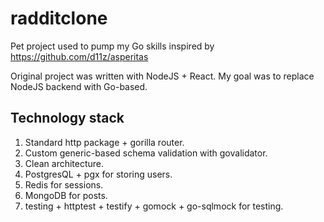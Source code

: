 # radditclone
Pet project used to pump my Go skills
inspired by https://github.com/d11z/asperitas


Original project was written with NodeJS + React.
My goal was to replace NodeJS backend with Go-based.

## Technology stack
1. Standard http package + gorilla router.
2. Custom generic-based schema validation with govalidator.
3. Clean architecture.
4. PostgresQL + pgx for storing users.
5. Redis for sessions.
6. MongoDB for posts.
7. testing + httptest + testify + gomock + go-sqlmock for testing.


